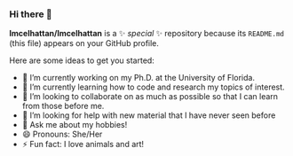 ### Hi there 👋

<!--abc-->
**lmcelhattan/lmcelhattan** is a ✨ _special_ ✨ repository because its `README.md` (this file) appears on your GitHub profile.

Here are some ideas to get you started:

- 🔭 I’m currently working on my Ph.D. at the University of Florida.
- 🌱 I’m currently learning how to code and research my topics of interest.
- 👯 I’m looking to collaborate on as much as possible so that I can learn from those before me.
- 🤔 I’m looking for help with new material that I have never seen before
- 💬 Ask me about my hobbies!
- 😄 Pronouns: She/Her
- ⚡ Fun fact: I love animals and art!

